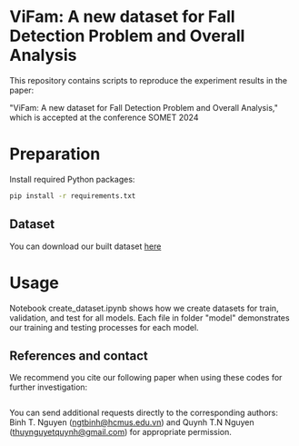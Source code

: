 # ViFam: A new dataset for Fall Detection Problem and Overall Analysis

This repository contains scripts to reproduce the experiment results in the paper:

"ViFam: A new dataset for Fall Detection Problem and Overall Analysis,"
which is accepted at the conference SOMET 2024
# Preparation
Install required Python packages:
```bash
pip install -r requirements.txt
```
## Dataset
You can download our built dataset [here](https://drive.google.com/drive/folders/1hXl-LHCk9oaXw578arLKbhofnPmsL7eL?usp=sharing)
# Usage
Notebook create_dataset.ipynb shows how we create datasets for train, validation, and test for all models. 
Each file in folder "model" demonstrates our training and testing processes for each model.

## References and contact
We recommend you cite our following paper when using these codes for further investigation:
```bash
```
You can send additional requests directly to the corresponding authors: Binh T. Nguyen (ngtbinh@hcmus.edu.vn) and Quynh T.N Nguyen (thuynguyetquynh@gmail.com) for appropriate permission.

<!-- Optional -->
<!-- ## License -->
<!-- This project is open source and available under the [... License](). -->

<!-- You don't have to include all sections - just the one's relevant to your project -->

